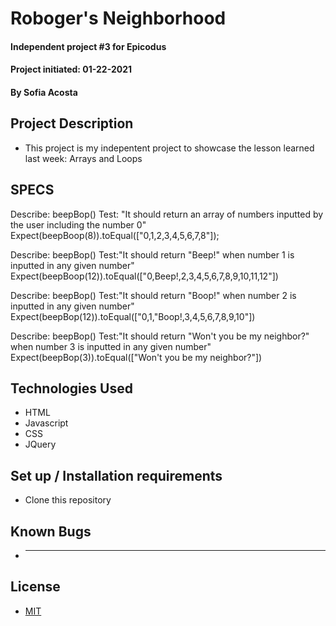# Roboger's Neighborhood
#### Independent project #3 for Epicodus 
#### Project initiated: 01-22-2021
#### By Sofia Acosta 
## Project Description
* This project is my indepentent project to showcase the lesson learned last week: Arrays and Loops
## SPECS
Describe: beepBop()
Test: "It should return an array of numbers inputted by the user including the number 0"
Expect(beepBoop(8)).toEqual(["0,1,2,3,4,5,6,7,8"]);

Describe: beepBop()
Test:"It should return "Beep!" when number 1 is inputted in any given number" 
Expect(beepBoop(12)).toEqual(["0,Beep!,2,3,4,5,6,7,8,9,10,11,12"])

Describe: beepBop()
Test:"It should return "Boop!" when number 2 is inputted in any given number"
Expect(beepBop(12)).toEqual(["0,1,"Boop!,3,4,5,6,7,8,9,10"])

Describe: beepBop()
Test:"It should return "Won't you be my neighbor?" when number 3 is inputted in any given number"
Expect(beepBop(3)).toEqual(["Won't you be my neighbor?"])

## Technologies Used
* HTML
* Javascript
* CSS
* JQuery
## Set up / Installation requirements
* Clone this repository 
## Known Bugs 
* ---
## License
* [MIT](https://choosealicense.com/licenses/mit)
